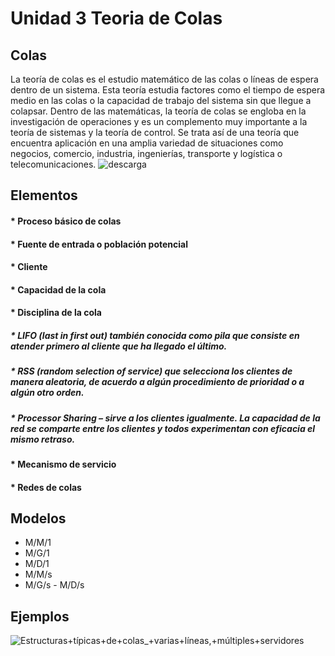 
# Unidad 3 Teoria de Colas
## Colas
La teoría de colas es el estudio matemático de las colas o líneas de espera dentro de un sistema. Esta teoría estudia factores como el tiempo de espera medio en las colas o la capacidad de trabajo del sistema sin que llegue a colapsar. Dentro de las matemáticas, la teoría de colas se engloba en la investigación de operaciones y es un complemento muy importante a la teoría de sistemas y la teoría de control. Se trata así de una teoría que encuentra aplicación en una amplia variedad de situaciones como negocios, comercio, industria, ingenierías, transporte y logística o telecomunicaciones.
![descarga](https://user-images.githubusercontent.com/89177834/201545176-c94bdf31-6a0b-4ea6-a85c-7ef157462170.png)

## Elementos
#### * Proceso básico de colas
#### * Fuente de entrada o población potencial
#### * Cliente
#### * Capacidad de la cola
#### * Disciplina de la cola
##### * LIFO (last in first out) también conocida como pila que consiste en atender primero al cliente que ha llegado el último.
##### * RSS (random selection of service) que selecciona los clientes de manera aleatoria, de acuerdo a algún procedimiento de prioridad o a algún otro orden.
##### * Processor Sharing – sirve a los clientes igualmente. La capacidad de la red se comparte entre los clientes y todos experimentan con eficacia el mismo retraso.
#### * Mecanismo de servicio
#### * Redes de colas
## Modelos
- M/M/1
- M/G/1
- M/D/1
- M/M/s
- M/G/s
- M/D/s

## Ejemplos
![Estructuras+típicas+de+colas_+varias+líneas,+múltiples+servidores](https://user-images.githubusercontent.com/89177834/201545362-750f0b29-cb85-4b76-80ef-38c4b139062c.jpg)
